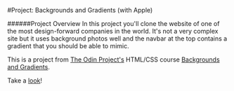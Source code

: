 #Project: Backgrounds and Gradients (with Apple)

######Project Overview
In this project you'll clone the website of one of the most design-forward companies in the world. It's not a very complex site but it uses background photos well and the navbar at the top contains a gradient that you should be able to mimic.

This is a project from [The Odin Project's](http://www.theodinproject.com) HTML/CSS course [Backgrounds and Gradients](http://www.theodinproject.com/html5-and-css3/building-with-backgrounds-and-gradients?ref=lnav).

Take a [look](http://htmlpreview.github.io/?https://github.com/krjordan/apple-project/blob/master/index.html)!
